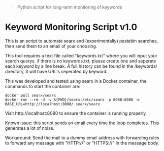
> Python script for long-term monitoring of keywords

# Keyword Monitoring Script v1.0

This is an script to automate searx and (experimentally) pastebin searches, then send them to an email
of your choosing.

This tool requires a text file called "keywords.txt" where you will input your search querys.
if there is no keywords.txt, please create one and seperate each keyword by a line break. A full history
can be found in the /keywords/ directory, it will have URL's seperated by keyword.

This was developed and tested using searx in a Docker container, the commands to start the container are:

``` 
docker pull searx/searx
docker run --rm -d -v ${PWD}/searx:/etc/searx -p 8080:8080 -e BASE_URL=http://localhost:8080/ searx/searx
```

Visit http://localhost:8080 to ensure the container is running properly

Known issue: this script sends an email every time the loop completes. This generates a lot of noise.

Workaround: Send the mail to a dummy email address with forwarding rules to forward any message 
with "HTTP://" or "HTTPS://" in the message body.
